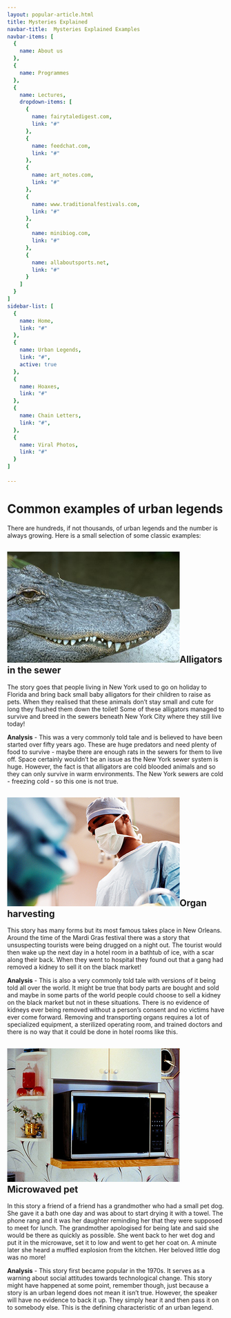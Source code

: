 ```yaml
---
layout: popular-article.html
title: Mysteries Explained
navbar-title:  Mysteries Explained Examples
navbar-items: [
  {
    name: About us
  },
  {
    name: Programmes
  },
  {
    name: Lectures,
    dropdown-items: [
      {
        name: fairytaledigest.com,
        link: "#"
      },
      {
        name: feedchat.com,
        link: "#"
      },
      {
        name: art_notes.com,
        link: "#"
      },
      {
        name: www.traditionalfestivals.com,
        link: "#"
      },
      {
        name: minibiog.com,
        link: "#"
      },
      {
        name: allaboutsports.net,
        link: "#"
      }
    ]
  }
]
sidebar-list: [
  {
    name: Home,
    link: "#"
  },
  {
    name: Urban Legends,
    link: "#",
    active: true
  },
  {
    name: Hoaxes,
    link: "#"
  },
  {
    name: Chain Letters,
    link: "#",
  },
  {
    name: Viral Photos,
    link: "#"
  }
]

---
```


# Common examples of urban legends

There are hundreds, if not thousands, of urban legends and the number is always growing. Here is a small selection of some classic examples:

## ![](../../assets/images/mysteries-explained-img01.jpg)Alligators in the sewer

The story goes that people living in New York used to go on holiday to Florida and bring back small baby alligators for their children to raise as pets. When they realised that these animals don’t stay small and cute for long they flushed them down the toilet! Some of these alligators managed to survive and breed in the sewers beneath New York City where they still live today!

**Analysis** - This was a very commonly told tale and is believed to have been started over fifty years ago. These are huge predators and need plenty of food to survive - maybe there are enough rats in the sewers for them to live off. Space certainly wouldn’t be an issue as the New York sewer system is huge. However, the fact is that alligators are cold blooded animals and so they can only survive in warm environments. The New York sewers are cold - freezing cold - so this one is not true.

## ![](../../assets/images/mysteries-explained-img05.jpg)Organ harvesting

This story has many forms but its most famous takes place in New Orleans. Around the time of the Mardi Gras festival there was a story that unsuspecting tourists were being drugged on a night out. The tourist would then wake up the next day in a hotel room in a bathtub of ice, with a scar along their back. When they went to hospital they found out that a gang had removed a kidney to sell it on the black market!

**Analysis** - This is also a very commonly told tale with versions of it being told all over the world. It might be true that body parts are bought and sold and maybe in some parts of the world people could choose to sell a kidney on the black market but not in these situations. There is no evidence of kidneys ever being removed without a person’s consent and no victims have ever come forward. Removing and transporting organs requires a lot of specialized equipment, a sterilized operating room, and trained doctors and there is no way that it could be done in hotel rooms like this.

## ![](../../assets/images/mysteries-explained-img06.jpg)Microwaved pet

In this story a friend of a friend has a grandmother who had a small pet dog. She gave it a bath one day and was about to start drying it with a towel. The phone rang and it was her daughter reminding her that they were supposed to meet for lunch. The grandmother apologised for being late and said she would be there as quickly as possible. She went back to her wet dog and put it in the microwave, set it to low and went to get her coat on. A minute later she heard a muffled explosion from the kitchen. Her beloved little dog was no more!

**Analysis** - This story first became popular in the 1970s. It serves as a warning about social attitudes towards technological change. This story might have happened at some point, remember though, just because a story is an urban legend does not mean it isn’t true. However, the speaker will have no evidence to back it up. They simply hear it and then pass it on to somebody else. This is the defining characteristic of an urban legend.
